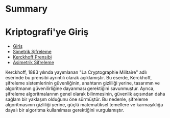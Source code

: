 # Summary

# Kriptografi'ye Giriş
- [Giriş](ch1/giris.md)
- [Simetrik Şifreleme](ch1/simetrik_sifreleme.md)
- [Kerckhoff Prensibi](ch1/kerckhoff.md)
- [Asimetrik Şifreleme](ch1/asimetrik_sifreleme.md)

Kerckhoff, 1883 yılında yayımlanan "La Cryptographie Militaire" adlı eserinde bu prensibi ayrıntılı olarak açıklamıştır. Bu eserde, Kerckhoff, şifreleme sistemlerinin güvenliğinin, anahtarın gizliliği yerine, tasarımın ve algoritmanın güvenilirliğine dayanması gerektiğini savunmuştur. Ayrıca, şifreleme algoritmalarının genel olarak bilinmesinin, güvenlik açısından daha sağlam bir yaklaşım olduğunu öne sürmüştür. Bu nedenle, şifreleme algoritmasının gizliliği yerine, güçlü matematiksel temellere ve karmaşıklığa dayalı bir algoritma kullanılması gerektiğini vurgulamıştır.



